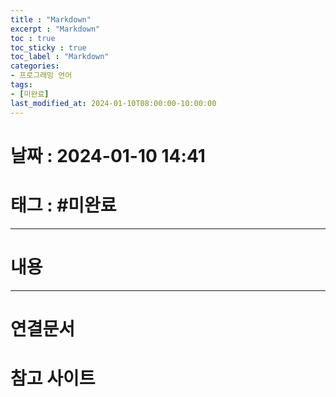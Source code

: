 ```yaml
---
title : "Markdown"
excerpt : "Markdown"
toc : true
toc_sticky : true
toc_label : "Markdown"
categories:
- 프로그래밍 언어
tags:
- [미완료]
last_modified_at: 2024-01-10T08:00:00-10:00:00
---
```


# 날짜 : 2024-01-10 14:41

# 태그 : #미완료 
---

# 내용

---

# 연결문서 

# 참고 사이트
